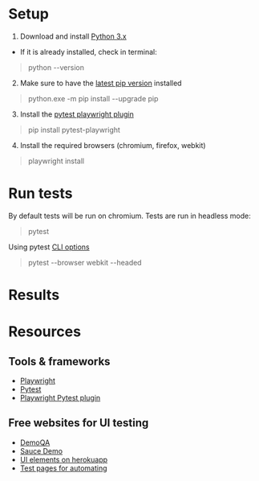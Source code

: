 # Setup

1. Download and install [Python 3.x](https://www.python.org/downloads/windows/)
- If it is already installed, check in terminal:

> python --version

2. Make sure to have the [latest pip version](https://pip.pypa.io/en/stable/installation/) installed

> python.exe -m pip install --upgrade pip

3. Install the [pytest playwright plugin](https://pypi.org/project/pytest-playwright/)

> pip install pytest-playwright

4. Install the required browsers (chromium, firefox, webkit)

> playwright install

# Run tests

By default tests will be run on chromium. Tests are run in headless mode:

> pytest

Using pytest [CLI options](https://playwright.dev/python/docs/test-runners#cli-arguments)

> pytest --browser webkit --headed

# Results


# Resources

## Tools & frameworks
- [Playwright](https://playwright.dev/python/docs/intro)
- [Pytest](https://docs.pytest.org/en/stable/)
- [Playwright Pytest plugin](https://playwright.dev/python/docs/test-runners)


## Free websites for UI testing
- [DemoQA](https://demoqa.com/)
- [Sauce Demo](https://www.saucedemo.com/)
- [UI elements on herokuapp](https://the-internet.herokuapp.com/)
- [Test pages for automating](https://testpages.herokuapp.com/styled/index.html)